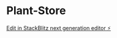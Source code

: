 # Plant-Store

[Edit in StackBlitz next generation editor ⚡️](https://stackblitz.com/~/github.com/Asmodeay/Plant-Store)